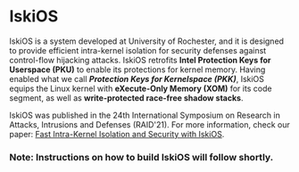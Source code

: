 # IskiOS

IskiOS is a system developed at University of Rochester, and it is designed to provide efficient intra-kernel isolation for security defenses against
control-flow hijacking attacks. IskiOS retrofits **Intel Protection Keys for Userspace (PKU)** to enable its protections for kernel memory.
Having enabled what we call ***Protection Keys for Kernelspace (PKK)***, IskiOS equips the Linux kernel with **eXecute-Only Memory (XOM)** for its code segment, as well as
**write-protected race-free shadow stacks**.


IskiOS was published in the 24th International Symposium on Research in Attacks, Intrusions and Defenses (RAID'21). For more information, check our paper: [Fast Intra-Kernel Isolation and Security with IskiOS](https://arxiv.org/pdf/1903.04654.pdf).


### Note: Instructions on how to build IskiOS will follow shortly.
